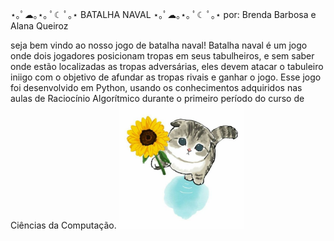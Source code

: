 ⋆｡ﾟ☁︎｡⋆｡ ﾟ☾ ﾟ｡⋆ BATALHA NAVAL ⋆｡ﾟ☁︎｡⋆｡ ﾟ☾ ﾟ｡⋆
por: Brenda Barbosa e Alana Queiroz


seja bem vindo ao nosso jogo de batalha naval! 
Batalha naval é um jogo onde dois jogadores posicionam tropas em seus tabulheiros, e sem saber onde estão localizadas as tropas adversárias, eles devem atacar o tabuleiro iniigo com o objetivo de afundar as tropas rivais e ganhar o jogo.
Esse jogo foi desenvolvido em Python, usando os conhecimentos adquiridos nas aulas de Raciocínio Algorítmico durante o primeiro período do curso de Ciências da Computação.
<img src="gatinhofofoflor.jpeg" width="200" height="200">
